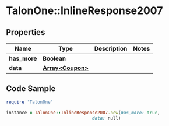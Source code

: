 # TalonOne::InlineResponse2007

## Properties

Name | Type | Description | Notes
------------ | ------------- | ------------- | -------------
**has_more** | **Boolean** |  | 
**data** | [**Array&lt;Coupon&gt;**](Coupon.md) |  | 

## Code Sample

```ruby
require 'TalonOne'

instance = TalonOne::InlineResponse2007.new(has_more: true,
                                 data: null)
```



